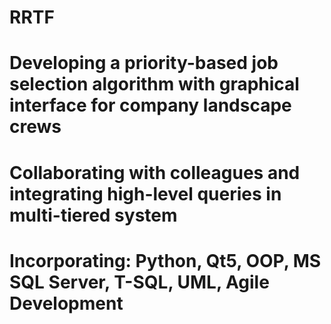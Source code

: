 # RRTF
#	Developing a priority-based job selection algorithm with graphical interface for company landscape crews
#	Collaborating with colleagues and integrating high-level queries in multi-tiered system
#	Incorporating: Python, Qt5, OOP, MS SQL Server, T-SQL, UML, Agile Development
